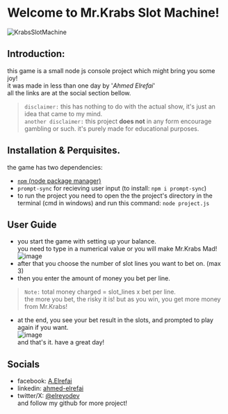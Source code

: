 # Welcome to Mr.Krabs Slot Machine!

![KrabsSlotMachine](https://github.com/ahmed-elrefai/Mr.KrabsSlotMachine/assets/114250600/8e9a5460-176d-4ec4-a60c-59c3f307df2e)

## __Introduction__:
this game is a small node js console project which might bring you some joy!<br>
it was made in less than one day by '_Ahmed Elrefai_' <br>
all the links are at the social section bellow.
> `disclaimer:` this has nothing to do with the actual show, it's just an idea that came to my mind. <br>
>  `another disclaimer:` this project __does not__ in any form encourage gambling or such. it's purely made for educational purposes. 

## __Installation & Perquisites.__
the game has two dependencies:
- [`npm` (node package manager)](https://nodejs.org/en/download/package-manager)
- `prompt-sync` for recieving user input (to install: `npm i prompt-sync`) <br>
- to run the project you need to open the the project's directory in the terminal (cmd in windows)
  and run this command: `node project.js`
## __User Guide__
- you start the game with setting up your balance.<br>
you need to type in a numerical value or you will make Mr.Krabs Mad!<br>
![image](https://github.com/ahmed-elrefai/Mr.KrabsSlotMachine/assets/114250600/8dbf2324-1043-4ac4-8c88-c9268ecb9a52)
- after that you choose the number of slot lines you want to bet on. (max 3)
- then you enter the amount of money you bet per line.
> `Note:` total money charged = slot_lines x bet per line.<br>
the more you bet, the risky it is! but as you win, you get more money from Mr.Krabs!
- at the end, you see your bet result in the slots, and prompted to play again if you want. <br>
![image](https://github.com/ahmed-elrefai/Mr.KrabsSlotMachine/assets/114250600/085be6b2-5e60-4606-9831-f2d50a868c55) <br>
 and that's it. have a great day!

## __Socials__
- facebook: [A.Elrefai](https://www.facebook.com/A.Elrefai/)
- linkedin: [ahmed-elrefai](https://www.linkedin.com/in/ahmed-elrefai/)
- twitter/X: [@elreyodev](https://x.com/elreyodev) <br>
and follow my github for more project!
